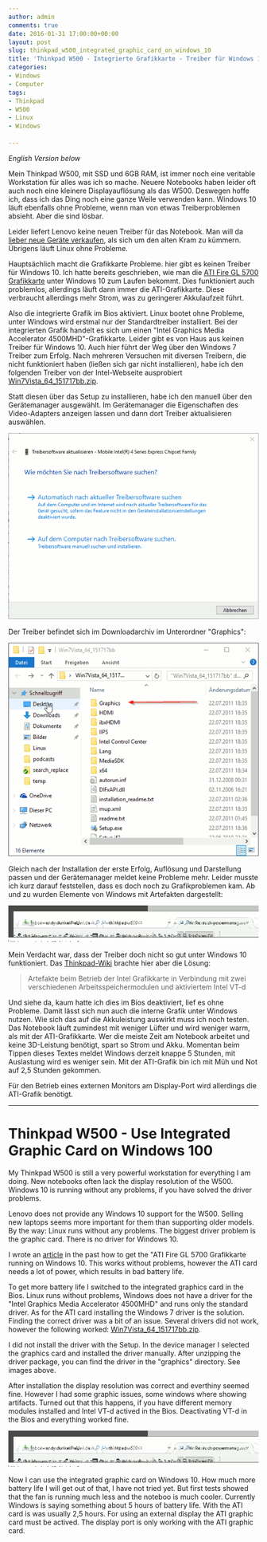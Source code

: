 ```yaml
---
author: admin
comments: true
date: 2016-01-31 17:00:00+00:00
layout: post
slug: thinkpad_w500_integrated_graphic_card_on_windows_10
title: 'Thinkpad W500 - Integrierte Grafikkarte - Treiber für Windows 10'
categories:
- Windows
- Computer
tags:
- Thinkpad
- W500
- Linux
- Windows

---
```


*English Version below*

Mein Thinkpad W500, mit SSD und 6GB RAM, ist immer noch eine veritable Workstation für alles was ich so mache. Neuere Notebooks haben leider oft auch noch eine kleinere Displayauflösung als das W500. Deswegen hoffe ich, dass ich das Ding noch eine ganze Weile verwenden kann. Windows 10 läuft ebenfalls ohne Probleme, wenn man von etwas Treiberproblemen absieht. Aber die sind lösbar. 

Leider liefert Lenovo keine neuen Treiber für das Notebook. Man will da [lieber neue Geräte verkaufen](http://www.heise.de/newsticker/meldung/Lenovo-Chef-Windows-10-Gratis-Upgrade-war-ein-Fehler-3067578.html), als sich um den alten Kram zu kümmern. Übrigens läuft Linux ohne Probleme.

Hauptsächlich macht die Grafikkarte Probleme. hier gibt es keinen Treiber für Windows 10. Ich hatte bereits geschrieben, wie man die [ATI Fire GL 5700 Grafikkarte](http://andydunkel.net/computer/2015/08/09/windows_10_on_thinkpad_w500.html) unter Windows 10 zum Laufen bekommt. Dies funktioniert auch problemlos, allerdings läuft dann immer die ATI-Grafikkarte. Diese verbraucht allerdings mehr Strom, was zu geringerer Akkulaufzeit führt.

Also die integrierte Grafik im Bios aktiviert. Linux bootet ohne Probleme, unter Windows wird erstmal nur der Standardtreiber installiert. Bei der integrierten Grafik handelt es sich um einen "Intel Graphics Media Accelerator 4500MHD"-Grafikkarte. Leider gibt es von Haus aus keinen Treiber für Windows 10. Auch hier führt der Weg über den Windows 7 Treiber zum Erfolg. Nach mehreren Versuchen mit diversen Treibern, die nicht funktioniert haben (ließen sich gar nicht installieren), habe ich den folgenden Treiber von der Intel-Webseite ausprobiert [Win7Vista_64_151717bb.zip](https://downloadcenter.intel.com/download/18402).

Statt diesen über das Setup zu installieren, habe ich den manuell über den Gerätemanager ausgewählt. Im Gerätemanager die Eigenschaften des Video-Adapters anzeigen lassen und dann dort Treiber aktualisieren auswählen.

![](/assets/uploads/2016/1/intel_treiber.png)

Der Treiber befindet sich im Downloadarchiv im Unterordner "Graphics":

![](/assets/uploads/2016/1/intel_treiber1.png)

Gleich nach der Installation der erste Erfolg, Auflösung und Darstellung passen und der Gerätemanager meldet keine Probleme mehr. Leider musste ich kurz darauf feststellen, dass es doch noch zu Grafikproblemen kam. Ab und zu wurden Elemente von Windows mit Artefakten dargestellt:

![](/assets/uploads/2016/1/intel_grafikfehler.png)

Mein Verdacht war, dass der Treiber doch nicht so gut unter Windows 10 funktioniert. Das [Thinkpad-Wiki](http://thinkwiki.de/W500) brachte hier aber die Lösung:

>Artefakte beim Betrieb der Intel Grafikkarte in Verbindung mit zwei verschiedenen Arbeitsspeichermodulen und aktiviertem Intel VT-d

Und siehe da, kaum hatte ich dies im Bios deaktiviert, lief es ohne Probleme. Damit lässt sich nun auch die interne Grafik unter Windows nutzen. Wie sich das auf die Akkuleistung auswirkt muss ich noch testen. Das Notebook läuft zumindest mit weniger Lüfter und wird weniger warm, als mit der ATI-Grafikkarte. Wer die meiste Zeit am Notebook arbeitet und keine 3D-Leistung benötigt, spart so Strom und Akku. Momentan beim Tippen dieses Textes meldet Windows derzeit knappe 5 Stunden, mit Auslastung wird es weniger sein. Mit der ATI-Grafik bin ich mit Müh und Not auf 2,5 Stunden gekommen.

Für den Betrieb eines externen Monitors am Display-Port wird allerdings die ATI-Grafik benötigt.

--------------

# Thinkpad W500 - Use Integrated Graphic Card on Windows 100

My Thinkpad W500 is still a very powerful workstation for everything I am doing. New notebooks often lack the display resolution of the W500. Windows 10 is running without any problems, if you have solved the driver problems.

Lenovo does not provide any Windows 10 support for the W500. Selling new laptops seems more important for them than supporting older models. By the way: Linux runs without any problems. The biggest driver problem is the graphic card. There is no driver for Windows 10.

I wrote an [article](http://andydunkel.net/computer/2015/08/09/windows_10_on_thinkpad_w500.html) in the past how to get the "ATI Fire GL 5700 Grafikkarte running on Windows 10. This works without problems, however the ATI card needs a lot of power, which results in bad battery life.

To get more battery life I switched to the integrated graphics card in the Bios. Linux runs without problems, Windows does not have a driver for the "Intel Graphics Media Accelerator 4500MHD" and runs only the standard driver. As for the ATI card installing the Windows 7 driver is the solution. Finding the correct driver was a bit of an issue. Several drivers did not work, however the following worked: [Win7Vista_64_151717bb.zip](https://downloadcenter.intel.com/download/18402).

I did not install the driver with the Setup. In the device manager I selected the graphics card and installed the driver manually. After unzipping the driver package, you can find the driver in the "graphics" directory. See images above.

After installation the display resolution was correct and everthiny seemed fine. However I had some graphic issues, some windows where showing artifacts. Turned out that this happens, if you have different memory modules installed and Intel VT-d actived in the Bios. Deactivating VT-d in the Bios and everything worked fine.

![](/assets/uploads/2016/1/intel_grafikfehler.png)

Now I can use the integrated graphic card on Windows 10. How much more battery life I will get out of that, I have not tried yet. But first tests showed that the fan is running much less and the noteboo is much cooler. Currently Windows is saying something about 5 hours of battery life. With the ATI card is was usually 2,5 hours. For using an external display the ATI graphic card must be actived. The display port is only working with the ATI graphic card.